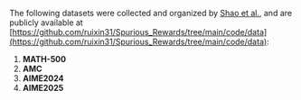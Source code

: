 The following datasets were collected and organized by [Shao et al.](http://arxiv.org/abs/2506.10947), and are publicly available at [https://github.com/ruixin31/Spurious_Rewards/tree/main/code/data](https://github.com/ruixin31/Spurious_Rewards/tree/main/code/data):

1. **MATH-500**  
2. **AMC**  
3. **AIME2024**  
4. **AIME2025**
